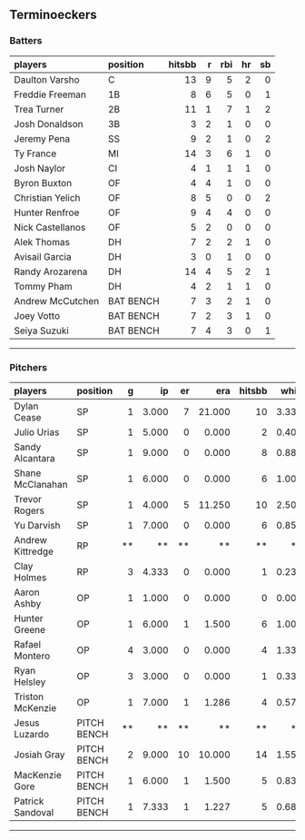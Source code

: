 ## Terminoeckers

### Batters

 
|players          |position  | hitsbb|  r| rbi| hr| sb| 
|:----------------|:---------|------:|--:|---:|--:|--:| 
|Daulton Varsho   |C         |     13|  9|   5|  2|  0| 
|Freddie Freeman  |1B        |      8|  6|   5|  0|  1| 
|Trea Turner      |2B        |     11|  1|   7|  1|  2| 
|Josh Donaldson   |3B        |      3|  2|   1|  0|  0| 
|Jeremy Pena      |SS        |      9|  2|   1|  0|  2| 
|Ty France        |MI        |     14|  3|   6|  1|  0| 
|Josh Naylor      |CI        |      4|  1|   1|  1|  0| 
|Byron Buxton     |OF        |      4|  4|   1|  0|  0| 
|Christian Yelich |OF        |      8|  5|   0|  0|  2| 
|Hunter Renfroe   |OF        |      9|  4|   4|  0|  0| 
|Nick Castellanos |OF        |      5|  2|   0|  0|  0| 
|Alek Thomas      |DH        |      7|  2|   2|  1|  0| 
|Avisail Garcia   |DH        |      3|  0|   1|  0|  0| 
|Randy Arozarena  |DH        |     14|  4|   5|  2|  1| 
|Tommy Pham       |DH        |      4|  2|   1|  1|  0| 
|Andrew McCutchen |BAT BENCH |      7|  3|   2|  1|  0| 
|Joey Votto       |BAT BENCH |      7|  2|   3|  1|  0| 
|Seiya Suzuki     |BAT BENCH |      7|  4|   3|  0|  1| 

* * *

### Pitchers

 
|players          |position    |  g|    ip| er|    era| hitsbb|  whip| so|  w| sv| 
|:----------------|:-----------|--:|-----:|--:|------:|------:|-----:|--:|--:|--:| 
|Dylan Cease      |SP          |  1| 3.000|  7| 21.000|     10| 3.333|  4|  0|  0| 
|Julio Urias      |SP          |  1| 5.000|  0|  0.000|      2| 0.400|  5|  1|  0| 
|Sandy Alcantara  |SP          |  1| 9.000|  0|  0.000|      8| 0.889|  7|  1|  0| 
|Shane McClanahan |SP          |  1| 6.000|  0|  0.000|      6| 1.000|  9|  1|  0| 
|Trevor Rogers    |SP          |  1| 4.000|  5| 11.250|     10| 2.500|  5|  0|  0| 
|Yu Darvish       |SP          |  1| 7.000|  0|  0.000|      6| 0.857|  5|  1|  0| 
|Andrew Kittredge |RP          | **|    **| **|     **|     **|    **| **| **| **| 
|Clay Holmes      |RP          |  3| 4.333|  0|  0.000|      1| 0.231|  5|  0|  2| 
|Aaron Ashby      |OP          |  1| 1.000|  0|  0.000|      0| 0.000|  1|  0|  0| 
|Hunter Greene    |OP          |  1| 6.000|  1|  1.500|      6| 1.000|  6|  0|  0| 
|Rafael Montero   |OP          |  4| 3.000|  0|  0.000|      4| 1.333|  3|  0|  0| 
|Ryan Helsley     |OP          |  3| 3.000|  0|  0.000|      1| 0.333|  3|  0|  1| 
|Triston McKenzie |OP          |  1| 7.000|  1|  1.286|      4| 0.571|  3|  1|  0| 
|Jesus Luzardo    |PITCH BENCH | **|    **| **|     **|     **|    **| **| **| **| 
|Josiah Gray      |PITCH BENCH |  2| 9.000| 10| 10.000|     14| 1.556| 12|  0|  0| 
|MacKenzie Gore   |PITCH BENCH |  1| 6.000|  1|  1.500|      5| 0.833|  6|  1|  0| 
|Patrick Sandoval |PITCH BENCH |  1| 7.333|  1|  1.227|      5| 0.682|  7|  1|  0| 


* * *


